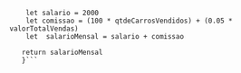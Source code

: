 ```function calculaSalario(qtdeCarrosVendidos, valorTotalVendas) {
    let salario = 2000
    let comissao = (100 * qtdeCarrosVendidos) + (0.05 * valorTotalVendas)
    let  salarioMensal = salario + comissao
    
   return salarioMensal
   }```

 